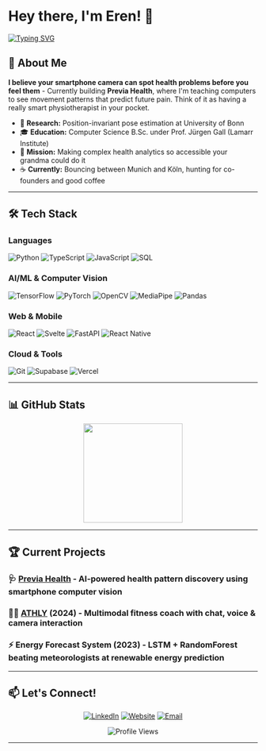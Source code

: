# Hey there, I'm Eren! 👋


[![Typing SVG](https://readme-typing-svg.herokuapp.com?font=Fira+Code&pause=1000&color=2196F3&width=435&lines=AI+Engineer+%26+Technical+Founder;Computer+Vision+Researcher;Building+the+Future+of+Healthcare;Discovering+Hidden+Health+Patterns)](https://git.io/typing-svg)

## 🚀 About Me

**I believe your smartphone camera can spot health problems before you feel them** - Currently building **Previa Health**, where I'm teaching computers to see movement patterns that predict future pain. Think of it as having a really smart physiotherapist in your pocket.

- 🔬 **Research:** Position-invariant pose estimation at University of Bonn
- 🎓 **Education:** Computer Science B.Sc. under Prof. Jürgen Gall (Lamarr Institute) 
- 🎯 **Mission:** Making complex health analytics so accessible your grandma could do it
- ☕ **Currently:** Bouncing between Munich and Köln, hunting for co-founders and good coffee

---

## 🛠️ Tech Stack

### Languages
![Python](https://img.shields.io/badge/Python-3776AB?style=for-the-badge&logo=python&logoColor=white)
![TypeScript](https://img.shields.io/badge/TypeScript-007ACC?style=for-the-badge&logo=typescript&logoColor=white)
![JavaScript](https://img.shields.io/badge/JavaScript-F7DF1E?style=for-the-badge&logo=javascript&logoColor=black)
![SQL](https://img.shields.io/badge/SQL-336791?style=for-the-badge&logo=postgresql&logoColor=white)

### AI/ML & Computer Vision
![TensorFlow](https://img.shields.io/badge/TensorFlow-FF6F00?style=for-the-badge&logo=tensorflow&logoColor=white)
![PyTorch](https://img.shields.io/badge/PyTorch-EE4C2C?style=for-the-badge&logo=pytorch&logoColor=white)
![OpenCV](https://img.shields.io/badge/OpenCV-27338e?style=for-the-badge&logo=OpenCV&logoColor=white)
![MediaPipe](https://img.shields.io/badge/MediaPipe-0097A7?style=for-the-badge&logo=google&logoColor=white)
![Pandas](https://img.shields.io/badge/pandas-150458?style=for-the-badge&logo=pandas&logoColor=white)

### Web & Mobile
![React](https://img.shields.io/badge/React-20232A?style=for-the-badge&logo=react&logoColor=61DAFB)
![Svelte](https://img.shields.io/badge/Svelte-FF3E00?style=for-the-badge&logo=svelte&logoColor=white)
![FastAPI](https://img.shields.io/badge/FastAPI-005571?style=for-the-badge&logo=fastapi)
![React Native](https://img.shields.io/badge/React_Native-20232A?style=for-the-badge&logo=react&logoColor=61DAFB)

### Cloud & Tools  
![Git](https://img.shields.io/badge/Git-F05032?style=for-the-badge&logo=git&logoColor=white)
![Supabase](https://img.shields.io/badge/Supabase-181818?style=for-the-badge&logo=supabase&logoColor=white)
![Vercel](https://img.shields.io/badge/Vercel-000000?style=for-the-badge&logo=vercel&logoColor=white)

---

## 📊 GitHub Stats

<div align="center">
  <img height="200em" src="https://github-readme-stats.vercel.app/api/top-langs/?username=s6endemi&layout=compact&langs_count=8&theme=tokyonight&card_width=450"/>
</div>

---

## 🏆 Current Projects

### 🩺 [Previa Health](https://previa.health) - AI-powered health pattern discovery using smartphone computer vision

### 🏃‍♂️ [ATHLY](https://Athly.de) (2024) - Multimodal fitness coach with chat, voice & camera interaction

### ⚡ Energy Forecast System (2023) - LSTM + RandomForest beating meteorologists at renewable energy prediction


---
## 📫 Let's Connect!

<div align="center">

[![LinkedIn](https://img.shields.io/badge/LinkedIn-0077B5?style=for-the-badge&logo=linkedin&logoColor=white)](https://linkedin.com/in/eren-demir-4ba56a350)
[![Website](https://img.shields.io/badge/Website-FF7139?style=for-the-badge&logo=Firefox-Browser&logoColor=white)](https://erendemir.dev)
[![Email](https://img.shields.io/badge/Email-D14836?style=for-the-badge&logo=gmail&logoColor=white)](mailto:erendemir10022@gmail.com)

</div>
<div align="center">
  <img src="https://komarev.com/ghpvc/?username=s6endemi&label=Profile%20Views&color=0e75b6&style=flat" alt="Profile Views" />
</div>

---
